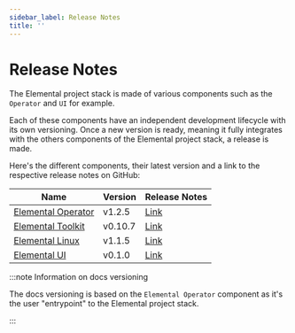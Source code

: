 ```yaml
---
sidebar_label: Release Notes
title: ''
---
```


# Release Notes

The Elemental project stack is made of various components such as the `Operator` and `UI` for example.

Each of these components have an independent development lifecycle with its own versioning. Once a new version is ready, meaning it fully integrates with the others components of the Elemental project stack, a release is made.

Here's the different components, their latest version and a link to the respective release notes on GitHub:

| Name                                                                 | Version | Release Notes                                                              |
|----------------------------------------------------------------------|---------|----------------------------------------------------------------------------|
| [Elemental Operator](https://github.com/rancher/elemental-operator/) | v1.2.5  | [Link](https://github.com/rancher/elemental-operator/releases/tag/v1.2.5)  |
| [Elemental Toolkit](https://github.com/rancher/elemental-toolkit/)   | v0.10.7 | [Link](https://github.com/rancher/elemental-toolkit/releases/tag/v0.10.7)  |
| [Elemental Linux](https://github.com/rancher/elemental)              | v1.1.5  | [Link](https://github.com/rancher/elemental/releases/tag/v1.1.5)           |
| [Elemental UI](https://github.com/rancher/elemental-ui)              | v0.1.0  | [Link](https://github.com/rancher/elemental-ui/releases/tag/desktop-0.1.0) |

:::note Information on docs versioning

The docs versioning is based on the `Elemental Operator` component as it's the user "entrypoint" to the Elemental project stack.

:::